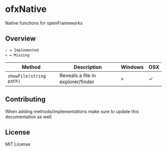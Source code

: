# ofxNative


Native functions for openFrameworks


## Overview


	✓ = Implemented
	𐄂 = Missing

|Method|Description|Windows|OSX|
|-|-|-|-|
|`showFile(string path)`|Reveals a file in explorer/finder|𐄂|✓|

## Contributing 

When adding methods/implementations make sure to update this documentation as well. 

## License

MIT License